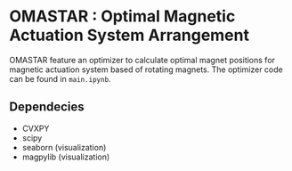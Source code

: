 # OMASTAR :  Optimal Magnetic Actuation System Arrangement

OMASTAR feature an optimizer to calculate optimal magnet positions for magnetic actuation system based of rotating magnets. The optimizer code can be found in `main.ipynb`.

## Dependecies
- CVXPY
- scipy 
- seaborn (visualization)
- magpylib (visualization)